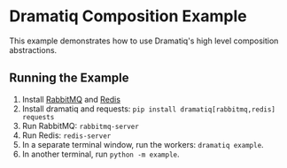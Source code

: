 # Dramatiq Composition Example

This example demonstrates how to use Dramatiq's high level composition
abstractions.

## Running the Example

1. Install [RabbitMQ][rabbitmq] and [Redis][redis]
1. Install dramatiq and requests: `pip install dramatiq[rabbitmq,redis] requests`
1. Run RabbitMQ: `rabbitmq-server`
1. Run Redis: `redis-server`
1. In a separate terminal window, run the workers: `dramatiq example`.
1. In another terminal, run `python -m example`.


[rabbitmq]: https://www.rabbitmq.com
[redis]: https://redis.io
